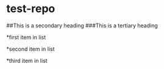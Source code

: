 test-repo
=========

##This is a secondary heading
###This is a tertiary heading

*first item in list

*second item in list

*third item in list
